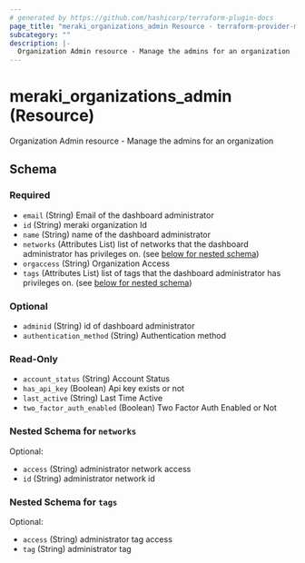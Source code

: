```yaml
---
# generated by https://github.com/hashicorp/terraform-plugin-docs
page_title: "meraki_organizations_admin Resource - terraform-provider-meraki"
subcategory: ""
description: |-
  Organization Admin resource - Manage the admins for an organization
---
```


# meraki_organizations_admin (Resource)

Organization Admin resource - Manage the admins for an organization



<!-- schema generated by tfplugindocs -->
## Schema

### Required

- `email` (String) Email of the dashboard administrator
- `id` (String) meraki organization Id
- `name` (String) name of the dashboard administrator
- `networks` (Attributes List) list of networks that the dashboard administrator has privileges on. (see [below for nested schema](#nestedatt--networks))
- `orgaccess` (String) Organization Access
- `tags` (Attributes List) list of tags that the dashboard administrator has privileges on. (see [below for nested schema](#nestedatt--tags))

### Optional

- `adminid` (String) id of dashboard administrator
- `authentication_method` (String) Authentication method

### Read-Only

- `account_status` (String) Account Status
- `has_api_key` (Boolean) Api key exists or not
- `last_active` (String) Last Time Active
- `two_factor_auth_enabled` (Boolean) Two Factor Auth Enabled or Not

<a id="nestedatt--networks"></a>
### Nested Schema for `networks`

Optional:

- `access` (String) administrator network access
- `id` (String) administrator network id


<a id="nestedatt--tags"></a>
### Nested Schema for `tags`

Optional:

- `access` (String) administrator tag access
- `tag` (String) administrator tag


